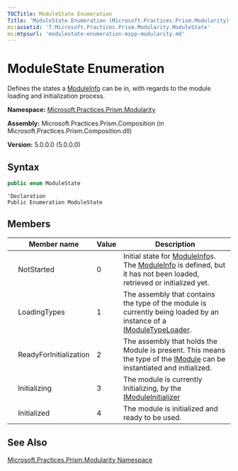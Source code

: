 ```yaml
---
TOCTitle: ModuleState Enumeration
Title: 'ModuleState Enumeration (Microsoft.Practices.Prism.Modularity)'
ms:assetid: 'T:Microsoft.Practices.Prism.Modularity.ModuleState'
ms:mtpsurl: 'modulestate-enumeration-mspp-modularity.md'
---
```



# ModuleState Enumeration

Defines the states a [ModuleInfo](/patterns-practices/reference/moduleinfo-class-mspp-modularity) can be in, with regards to the module loading and initialization process.

**Namespace:** [Microsoft.Practices.Prism.Modularity](/patterns-practices/reference/mspp-modularity-namespace)

**Assembly:** Microsoft.Practices.Prism.Composition (in Microsoft.Practices.Prism.Composition.dll)

**Version:** 5.0.0.0 (5.0.0.0)

## Syntax

```C#
public enum ModuleState
```

```VB
'Declaration
Public Enumeration ModuleState
```

## Members

| | Member name | Value | Description |
|---|---|---|---|
|     | NotStarted             | 0     | Initial state for [ModuleInfo](/patterns-practices/reference/moduleinfo-class-mspp-modularity)s. The [ModuleInfo](/patterns-practices/reference/moduleinfo-class-mspp-modularity) is defined, but it has not been loaded, retrieved or initialized yet. |
|     | LoadingTypes           | 1     | The assembly that contains the type of the module is currently being loaded by an instance of a [IModuleTypeLoader](/patterns-practices/reference/imoduletypeloader-interface-mspp-modularity).                                                                           |
|     | ReadyForInitialization | 2     | The assembly that holds the Module is present. This means the type of the [IModule](/patterns-practices/reference/imodule-interface-mspp-modularity) can be instantiated and initialized.                                                                                 |
|     | Initializing           | 3     | The module is currently Initializing, by the [IModuleInitializer](/patterns-practices/reference/imoduleinitializer-interface-mspp-modularity)                                                                                                                             |
|     | Initialized            | 4     | The module is initialized and ready to be used.                                                                                                                                                                                                                                     |

## See Also

[Microsoft.Practices.Prism.Modularity Namespace](/patterns-practices/reference/mspp-modularity-namespace)
